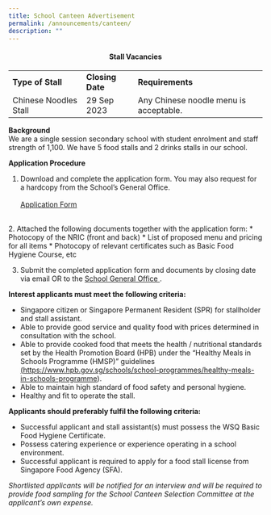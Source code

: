 ```yaml
---
title: School Canteen Advertisement
permalink: /announcements/canteen/
description: ""
---
```

<h4 style="text-align: center;"><strong>Stall Vacancies</strong></h4>
<table>
	<tbody>
		<tr>
			<td><b>Type of Stall</b></td>
			<td><b>Closing Date</b></td>
			<td><b>Requirements</b></td>
		</tr>
	<tr>
		<td>Chinese Noodles Stall</td>
		<td>29 Sep 2023</td>
		<td>Any Chinese noodle menu is acceptable.</td>
		</tr>
			</tbody>
</table>

<b>Background</b>
<br>
We are a single session secondary school with student enrolment and staff strength of 1,100. We have 5 food stalls and 2 drinks stalls in our school.

<b>Application Procedure</b><br>
1. Download and complete the application form. You may also request for a hardcopy from the School’s General Office.<br><br>
<a href="https://drive.google.com/file/d/1FA04r8hWn2XHAKI6eKk70BNlVT064G4S/view?usp=sharing">Application Form</a>
<br>
2. Attached the following documents together with the application form:
* Photocopy of the NRIC (front and back)
* List of proposed menu and pricing for all items
* Photocopy of relevant certificates such as Basic Food Hygiene Course, etc

3. Submit the completed application form and documents by closing date via email OR to the <a href="/useful-links/contact-information/">School General Office </a>.

<b>Interest applicants must meet the following criteria:</b>
* Singapore citizen or Singapore Permanent Resident (SPR) for stallholder and stall assistant.<br>
* Able to provide good service and quality food with prices determined in consultation with the school.<br>
* Able to provide cooked food that meets the health / nutritional standards set by the Health Promotion Board (HPB) under the “Healthy Meals in Schools Programme (HMSP)” guidelines <a href="https://www.hpb.gov.sg/schools/school-programmes/healthy-meals-in-schools-programme">(https://www.hpb.gov.sg/schools/school-programmes/healthy-meals-in-schools-programme)</a>.<br>
* Able to maintain high standard of food safety and personal hygiene.<br>
* Healthy and fit to operate the stall.

<b>Applicants should preferably fulfil the following criteria:</b>

* Successful applicant and stall assistant(s) must possess the WSQ Basic Food Hygiene Certificate.
* Possess catering experience or experience operating in a school environment.
* Successful applicant is required to apply for a food stall license from Singapore Food Agency (SFA).

<i>Shortlisted applicants will be notified for an interview and will be required to provide food sampling for the School Canteen Selection Committee at the applicant’s own expense.</i>
